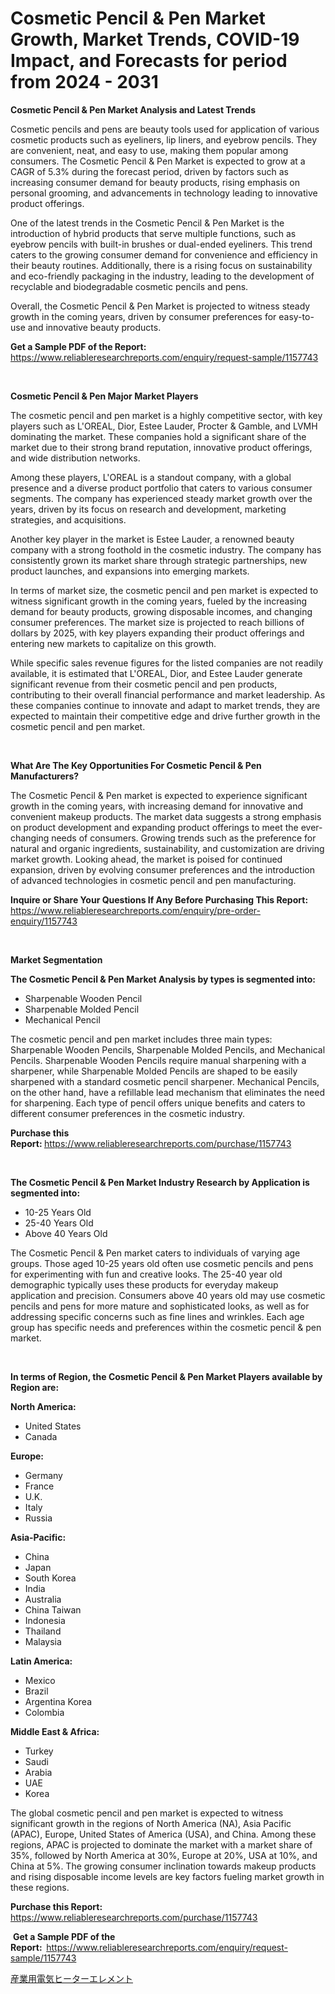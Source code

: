 <p><h1>Cosmetic Pencil & Pen Market Growth, Market Trends, COVID-19 Impact, and Forecasts for period from 2024 - 2031</h1></p><p><strong>Cosmetic Pencil & Pen Market Analysis and Latest Trends</strong></p>
<p><p>Cosmetic pencils and pens are beauty tools used for application of various cosmetic products such as eyeliners, lip liners, and eyebrow pencils. They are convenient, neat, and easy to use, making them popular among consumers. The Cosmetic Pencil & Pen Market is expected to grow at a CAGR of 5.3% during the forecast period, driven by factors such as increasing consumer demand for beauty products, rising emphasis on personal grooming, and advancements in technology leading to innovative product offerings.</p><p>One of the latest trends in the Cosmetic Pencil & Pen Market is the introduction of hybrid products that serve multiple functions, such as eyebrow pencils with built-in brushes or dual-ended eyeliners. This trend caters to the growing consumer demand for convenience and efficiency in their beauty routines. Additionally, there is a rising focus on sustainability and eco-friendly packaging in the industry, leading to the development of recyclable and biodegradable cosmetic pencils and pens.</p><p>Overall, the Cosmetic Pencil & Pen Market is projected to witness steady growth in the coming years, driven by consumer preferences for easy-to-use and innovative beauty products.</p></p>
<p><strong>Get a Sample PDF of the Report:&nbsp;</strong> <a href="https://www.reliableresearchreports.com/enquiry/request-sample/1157743">https://www.reliableresearchreports.com/enquiry/request-sample/1157743</a></p>
<p>&nbsp;</p>
<p><strong>Cosmetic Pencil & Pen Major Market Players</strong></p>
<p><p>The cosmetic pencil and pen market is a highly competitive sector, with key players such as L'OREAL, Dior, Estee Lauder, Procter & Gamble, and LVMH dominating the market. These companies hold a significant share of the market due to their strong brand reputation, innovative product offerings, and wide distribution networks.</p><p>Among these players, L'OREAL is a standout company, with a global presence and a diverse product portfolio that caters to various consumer segments. The company has experienced steady market growth over the years, driven by its focus on research and development, marketing strategies, and acquisitions.</p><p>Another key player in the market is Estee Lauder, a renowned beauty company with a strong foothold in the cosmetic industry. The company has consistently grown its market share through strategic partnerships, new product launches, and expansions into emerging markets.</p><p>In terms of market size, the cosmetic pencil and pen market is expected to witness significant growth in the coming years, fueled by the increasing demand for beauty products, growing disposable incomes, and changing consumer preferences. The market size is projected to reach billions of dollars by 2025, with key players expanding their product offerings and entering new markets to capitalize on this growth.</p><p>While specific sales revenue figures for the listed companies are not readily available, it is estimated that L'OREAL, Dior, and Estee Lauder generate significant revenue from their cosmetic pencil and pen products, contributing to their overall financial performance and market leadership. As these companies continue to innovate and adapt to market trends, they are expected to maintain their competitive edge and drive further growth in the cosmetic pencil and pen market.</p></p>
<p>&nbsp;</p>
<p><strong>What Are The Key Opportunities For Cosmetic Pencil & Pen Manufacturers?</strong></p>
<p><p>The Cosmetic Pencil & Pen market is expected to experience significant growth in the coming years, with increasing demand for innovative and convenient makeup products. The market data suggests a strong emphasis on product development and expanding product offerings to meet the ever-changing needs of consumers. Growing trends such as the preference for natural and organic ingredients, sustainability, and customization are driving market growth. Looking ahead, the market is poised for continued expansion, driven by evolving consumer preferences and the introduction of advanced technologies in cosmetic pencil and pen manufacturing.</p></p>
<p><strong>Inquire or Share Your Questions If Any Before Purchasing This Report:</strong> <a href="https://www.reliableresearchreports.com/enquiry/pre-order-enquiry/1157743">https://www.reliableresearchreports.com/enquiry/pre-order-enquiry/1157743</a></p>
<p>&nbsp;</p>
<p><strong>Market Segmentation</strong></p>
<p><strong>The Cosmetic Pencil & Pen Market Analysis by types is segmented into:</strong></p>
<p><ul><li>Sharpenable Wooden Pencil</li><li>Sharpenable Molded Pencil</li><li>Mechanical Pencil</li></ul></p>
<p><p>The cosmetic pencil and pen market includes three main types: Sharpenable Wooden Pencils, Sharpenable Molded Pencils, and Mechanical Pencils. Sharpenable Wooden Pencils require manual sharpening with a sharpener, while Sharpenable Molded Pencils are shaped to be easily sharpened with a standard cosmetic pencil sharpener. Mechanical Pencils, on the other hand, have a refillable lead mechanism that eliminates the need for sharpening. Each type of pencil offers unique benefits and caters to different consumer preferences in the cosmetic industry.</p></p>
<p><strong>Purchase this Report:&nbsp;</strong><a href="https://www.reliableresearchreports.com/purchase/1157743">https://www.reliableresearchreports.com/purchase/1157743</a></p>
<p>&nbsp;</p>
<p><strong>The Cosmetic Pencil & Pen Market Industry Research by Application is segmented into:</strong></p>
<p><ul><li>10-25 Years Old</li><li>25-40 Years Old</li><li>Above 40 Years Old</li></ul></p>
<p><p>The Cosmetic Pencil & Pen market caters to individuals of varying age groups. Those aged 10-25 years old often use cosmetic pencils and pens for experimenting with fun and creative looks. The 25-40 year old demographic typically uses these products for everyday makeup application and precision. Consumers above 40 years old may use cosmetic pencils and pens for more mature and sophisticated looks, as well as for addressing specific concerns such as fine lines and wrinkles. Each age group has specific needs and preferences within the cosmetic pencil & pen market.</p></p>
<p>&nbsp;</p>
<p><strong>In terms of Region, the Cosmetic Pencil & Pen Market Players available by Region are:</strong></p>
<p>
    <p> <strong> North America: </strong>
        <ul>
            <li>United States</li>
            <li>Canada</li>
        </ul>
        </p> 
    <p> <strong> Europe: </strong>
        <ul>
            <li>Germany</li>
            <li>France</li>
            <li>U.K.</li>
            <li>Italy</li>
            <li>Russia</li>
        </ul>
        </p> 
    <p> <strong> Asia-Pacific: </strong>
        <ul>
            <li>China</li>
            <li>Japan</li>
            <li>South Korea</li>
            <li>India</li>
            <li>Australia</li>
            <li>China Taiwan</li>
            <li>Indonesia</li>
            <li>Thailand</li>
            <li>Malaysia</li>
        </ul>
        </p> 
    <p> <strong> Latin America: </strong>
        <ul>
            <li>Mexico</li>
            <li>Brazil</li>
            <li>Argentina Korea</li>
            <li>Colombia</li>
        </ul>
        </p> 
    <p> <strong> Middle East & Africa: </strong>
        <ul>
            <li>Turkey</li>
            <li>Saudi</li>
            <li>Arabia</li>
            <li>UAE</li>
            <li>Korea</li>
        </ul>
    </p>
    </p>
<p><p>The global cosmetic pencil and pen market is expected to witness significant growth in the regions of North America (NA), Asia Pacific (APAC), Europe, United States of America (USA), and China. Among these regions, APAC is projected to dominate the market with a market share of 35%, followed by North America at 30%, Europe at 20%, USA at 10%, and China at 5%. The growing consumer inclination towards makeup products and rising disposable income levels are key factors fueling market growth in these regions.</p></p>
<p><strong>Purchase this Report: </strong><a href="https://www.reliableresearchreports.com/purchase/1157743">https://www.reliableresearchreports.com/purchase/1157743</a></p>
<p>&nbsp;<strong>Get a Sample PDF of the Report:&nbsp;&nbsp;</strong><a href="https://www.reliableresearchreports.com/enquiry/request-sample/1157743">https://www.reliableresearchreports.com/enquiry/request-sample/1157743</a></p>
<p><strong></strong></p>
<p><p><a href="https://github.com/oqxogxyvqe90775/Market-Research-Report-List-1/blob/main/84379476944.md">産業用電気ヒーターエレメント</a></p></p>